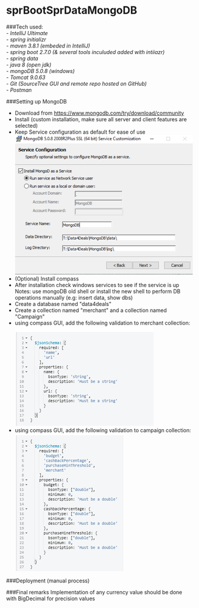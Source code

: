 # sprBootSprDataMongoDB

###Tech used:<br/>
  *- IntelliJ Ultimate*<br/>
  *- spring initializr*<br/>
  *- maven 3.8.1 (embeded in IntelliJ)*<br/>
  *- spring boot 2.7.0 (& several tools inculuded added with intiiazr)*<br/>
  *- spring data*<br/>
  *- java 8 (open jdk)*<br/>
  *- mongoDB 5.0.8 (windows)*<br/>
  *- Tomcat 9.0.63*<br/>
  *- Git (SourceTree GUI and remote repo hosted on GitHub)*<br/>
  *- Postman*

  

###Setting up MongoDB
  - Download from https://www.mongodb.com/try/download/community
  - Install (custom installation, make sure all server and client features are selected)
  - Keep Service configuration as default for ease of use
    ![img.png](img.png)
  - (Optional) Install compass
  - After installation check windows services to see if the service is up
<br/>Notes: use mongoDB old shell or install the new shell to perform DB operations manually (e.g: insert data, show dbs)
  - Create a database named "data4deals"
  - Create a collection named "merchant" and a collection named "Campaign"
  - using compass GUI, add the following validation to merchant collection:
    ![img_1.png](img_1.png)
  - using compass GUI, add the following validation to campaign collection:
    ![img_2.png](img_2.png)

###Deployment (manual process)


###Final remarks
Implementation of any currency value should be done with BigDecimal for precision values

